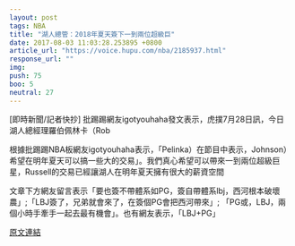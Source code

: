 ```yaml
---
layout: post
tags: NBA
title: "湖人總管：2018年夏天簽下一到兩位超級巨"
date: 2017-08-03 11:03:28.253895 +0800
article_url: "https://voice.hupu.com/nba/2185937.html"
response_url: ""
img: 
push: 75
boo: 5
neutral: 27
---
```


[即時新聞/記者快抄] 批踢踢網友igotyouhaha發文表示，虎撲7月28日訊，今日湖人總經理羅伯佩林卡（Rob

根據批踢踢NBA板網友igotyouhaha表示，「Pelinka）在節目中表示，Johnson）希望在明年夏天可以搞一些大的交易」。我們真心希望可以帶來一到兩位超級巨星，Russell的交易已經讓湖人在明年夏天擁有很大的薪資空間

文章下方網友留言表示「要也簽不帶體系如PG，簽自帶體系lbj，西河根本破壞農」;「LBJ簽了，兄弟就會來了，在簽個PG會把西河帶來」; 「PG或，LBJ，兩個小時手牽手一起去最有機會」。也有網友表示，「LBJ+PG」

<a href = "https://www.ptt.cc/bbs/NBA/M.1501209735.A.594.html">原文連結</a>


